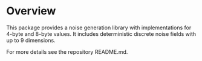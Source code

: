 # Overview

This package provides a noise generation library with implementations for 4-byte and 8-byte values. It includes deterministic discrete noise fields with up to 9 dimensions.

For more details see the repository README.md.